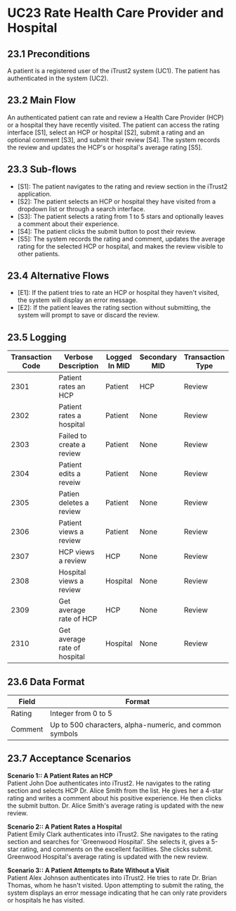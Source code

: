 # UC23 Rate Health Care Provider and Hospital
## 23.1 Preconditions

A patient is a registered user of the iTrust2 system (UC1). The patient has authenticated in the system (UC2).

## 23.2 Main Flow

An authenticated patient can rate and review a Health Care Provider (HCP) or a hospital they have recently visited. The patient can access the rating interface [S1], select an HCP or hospital [S2], submit a rating and an optional comment [S3], and submit their review [S4]. The system records the review and updates the HCP's or hospital's average rating [S5].

## 23.3 Sub-flows

   * [S1]: The patient navigates to the rating and review section in the iTrust2 application.
   * [S2]: The patient selects an HCP or hospital they have visited from a dropdown list or through a search interface.
   * [S3]: The patient selects a rating from 1 to 5 stars and optionally leaves a comment about their experience.
   * [S4]: The patient clicks the submit button to post their review.
   * [S5]: The system records the rating and comment, updates the average rating for the selected HCP or hospital, and makes the review visible to other patients.

## 23.4 Alternative Flows

   * [E1]: If the patient tries to rate an HCP or hospital they haven't visited, the system will display an error message.
   * [E2]: If the patient leaves the rating section without submitting, the system will prompt to save or discard the review.

## 23.5 Logging
| Transaction Code | Verbose Description          | Logged In MID | Secondary MID | Transaction Type | Patient Viewable |
|------------------|------------------------------|---------------|---------------|------------------|------------------|
| 2301             | Patient rates an HCP         | Patient       | HCP | Review | Yes |
| 2302             | Patient rates a hospital     | Patient       | None | Review | Yes |
| 2303             | Failed to create a review    | Patient       | None | Review | Yes |
| 2304             | Patient edits a reveiw       | Patient       | None | Review | Yes |
| 2305             | Patien deletes a review      | Patient       | None | Review | Yes |
| 2306             | Patient views a review       | Patient       | None | Review | Yes |
| 2307             | HCP views a review           | HCP           | None | Review | Yes |
| 2308             | Hospital views a review      | Hospital      | None | Review | Yes |
| 2309             | Get average rate of HCP      | HCP           | None | Review | Yes |
| 2310             | Get average rate of hospital | Hospital      | None | Review | Yes |


## 23.6 Data Format
| Field | Format |
|------------------|---------------------|
| Rating | Integer from 0  to 5 |
| Comment | Up to 500 characters, alpha-numeric, and common symbols|

## 23.7 Acceptance Scenarios
**Scenario 1:: A Patient Rates an HCP**  
Patient John Doe authenticates into iTrust2. He navigates to the rating section and selects HCP Dr. Alice Smith from the list. He gives her a 4-star rating and writes a comment about his positive experience. He then clicks the submit button. Dr. Alice Smith's average rating is updated with the new review.

**Scenario 2:: A Patient Rates a Hospital**  
Patient Emily Clark authenticates into iTrust2. She navigates to the rating section and searches for 'Greenwood Hospital'. She selects it, gives a 5-star rating, and comments on the excellent facilities. She clicks submit. Greenwood Hospital's average rating is updated with the new review.

**Scenario 3:: A Patient Attempts to Rate Without a Visit**  
Patient Alex Johnson authenticates into iTrust2. He tries to rate Dr. Brian Thomas, whom he hasn't visited. Upon attempting to submit the rating, the system displays an error message indicating that he can only rate providers or hospitals he has visited.
